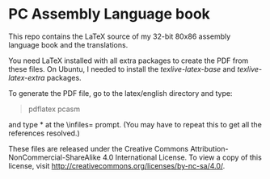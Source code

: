 # PC Assembly Language book

This repo contains the LaTeX source of my 32-bit 80x86 assembly
language book and the translations.

You need LaTeX installed with all extra packages to create the PDF
from these files. On Ubuntu, I needed to install the *texlive-latex-base* 
and *texlive-latex-extra* packages.

To generate the PDF file, go to the latex/english directory and type:

> pdflatex pcasm

and type * at the \infiles= prompt. (You may have to repeat this to get
all the references resolved.)

These files are released under the Creative Commons 
Attribution-NonCommercial-ShareAlike 4.0 International License. 
To view a copy of this license, visit 
http://creativecommons.org/licenses/by-nc-sa/4.0/.


